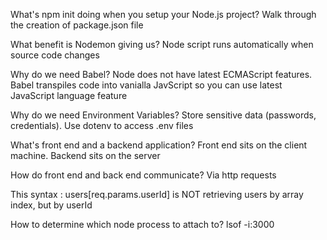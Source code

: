 What's npm init doing when you setup your Node.js project?
Walk through the creation of package.json file

What benefit is Nodemon giving us?
Node script runs automatically when source code changes

Why do we need Babel?
Node does not have latest ECMAScript features. Babel transpiles code into vanialla JavScript so you can use latest JavaScript language feature

Why do we need Environment Variables?
Store sensitive data (passwords, credentials). Use dotenv to access .env files

What's front end and a backend application?
Front end sits on the client machine. Backend sits on the server

How do front end and back end communicate?
Via http requests

This syntax : users[req.params.userId] is NOT retrieving users by array index, but by userId


How to determine which node process to attach to?
lsof -i:3000

